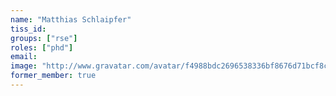 ```yaml
---
name: "Matthias Schlaipfer"
tiss_id: 
groups: ["rse"]
roles: ["phd"]
email:
image: "http://www.gravatar.com/avatar/f4988bdc2696538336bf8676d71bcf8c?s=200&d=mm"
former_member: true
---
```


<!--
Your custom content goes here.
-->